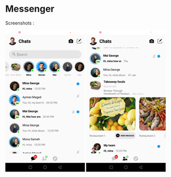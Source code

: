 # Messenger

Screenshots :

<img src="screenshots/screen-1.png" width="250"/> <img src="screenshots/screen-2.png" width="250"/>

